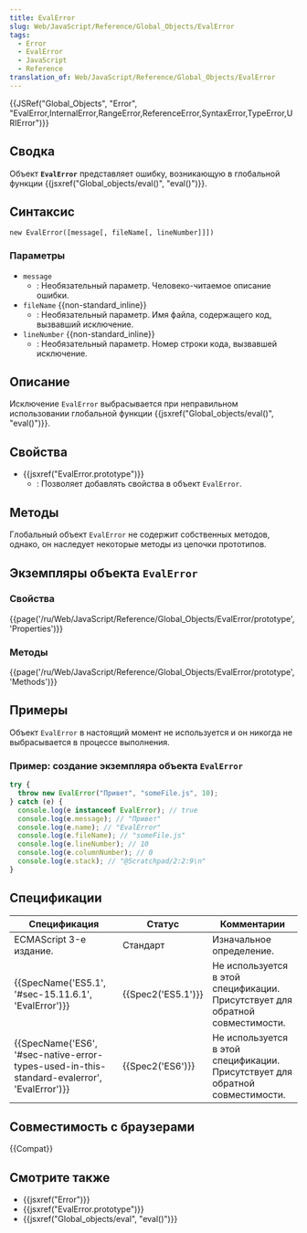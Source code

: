 ```yaml
---
title: EvalError
slug: Web/JavaScript/Reference/Global_Objects/EvalError
tags:
  - Error
  - EvalError
  - JavaScript
  - Reference
translation_of: Web/JavaScript/Reference/Global_Objects/EvalError
---
```


{{JSRef("Global_Objects", "Error", "EvalError,InternalError,RangeError,ReferenceError,SyntaxError,TypeError,URIError")}}

## Сводка

Объект **`EvalError`** представляет ошибку, возникающую в глобальной функции {{jsxref("Global_objects/eval()", "eval()")}}.

## Синтаксис

```
new EvalError([message[, fileName[, lineNumber]]])
```

### Параметры

- `message`
  - : Необязательный параметр. Человеко-читаемое описание ошибки.
- `fileName` {{non-standard_inline}}
  - : Необязательный параметр. Имя файла, содержащего код, вызвавший исключение.
- `lineNumber` {{non-standard_inline}}
  - : Необязательный параметр. Номер строки кода, вызвавшей исключение.

## Описание

Исключение `EvalError` выбрасывается при неправильном использовании глобальной функции {{jsxref("Global_objects/eval()", "eval()")}}.

## Свойства

- {{jsxref("EvalError.prototype")}}
  - : Позволяет добавлять свойства в объект `EvalError`.

## Методы

Глобальный объект `EvalError` не содержит собственных методов, однако, он наследует некоторые методы из цепочки прототипов.

## Экземпляры объекта `EvalError`

### Свойства

{{page('/ru/Web/JavaScript/Reference/Global_Objects/EvalError/prototype', 'Properties')}}

### Методы

{{page('/ru/Web/JavaScript/Reference/Global_Objects/EvalError/prototype', 'Methods')}}

## Примеры

Объект `EvalError` в настоящий момент не используется и он никогда не выбрасывается в процессе выполнения.

### Пример: создание экземпляра объекта `EvalError`

```js
try {
  throw new EvalError("Привет", "someFile.js", 10);
} catch (e) {
  console.log(e instanceof EvalError); // true
  console.log(e.message); // "Привет"
  console.log(e.name); // "EvalError"
  console.log(e.fileName); // "someFile.js"
  console.log(e.lineNumber); // 10
  console.log(e.columnNumber); // 0
  console.log(e.stack); // "@Scratchpad/2:2:9\n"
}
```

## Спецификации

| Спецификация                                                                                | Статус             | Комментарии                                                                   |
| ------------------------------------------------------------------------------------------- | ------------------ | ----------------------------------------------------------------------------- |
| ECMAScript 3-е издание.                                                                     | Стандарт           | Изначальное определение.                                                      |
| {{SpecName('ES5.1', '#sec-15.11.6.1', 'EvalError')}}                                        | {{Spec2('ES5.1')}} | Не используется в этой спецификации. Присутствует для обратной совместимости. |
| {{SpecName('ES6', '#sec-native-error-types-used-in-this-standard-evalerror', 'EvalError')}} | {{Spec2('ES6')}}   | Не используется в этой спецификации. Присутствует для обратной совместимости. |

## Совместимость с браузерами

{{Compat}}

## Смотрите также

- {{jsxref("Error")}}
- {{jsxref("EvalError.prototype")}}
- {{jsxref("Global_objects/eval", "eval()")}}
